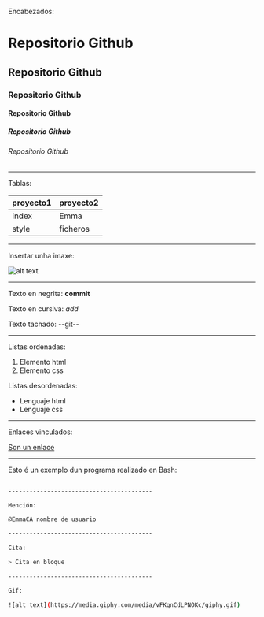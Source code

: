 Encabezados:

# Repositorio Github
## Repositorio Github
### Repositorio Github
#### Repositorio Github
##### Repositorio Github
###### Repositorio Github

-----------------------------------------

Tablas:

| proyecto1 | proyecto2 |
| ----------- | ----------- |
| index | Emma |
| style | ficheros |

-----------------------------------------

Insertar unha imaxe:

![alt text](https://upload.wikimedia.org/wikipedia/commons/4/47/PNG_transparency_demonstration_1.png)

-----------------------------------------

Texto en negrita:
**commit**

Texto en cursiva:
_add_

Texto tachado:
--git--

-----------------------------------------

Listas ordenadas:
1. Elemento html
2. Elemento css

Listas desordenadas:
- Lenguaje html
- Lenguaje css

-----------------------------------------

Enlaces vinculados:

[Son un enlace](https://www.markdownguide.org/cheat-sheet/)

-----------------------------------------

Esto é un exemplo dun programa realizado en Bash:

```bash #!/bin/bash ls -la´´´

-----------------------------------------

Mención:

@EmmaCA nombre de usuario

-----------------------------------------

Cita:

> Cita en bloque

-----------------------------------------

Gif:

![alt text](https://media.giphy.com/media/vFKqnCdLPNOKc/giphy.gif)
